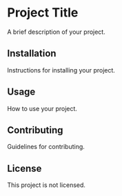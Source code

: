 # Project Title

A brief description of your project.

## Installation

Instructions for installing your project.

## Usage

How to use your project.

## Contributing

Guidelines for contributing.

## License

This project is not licensed.  
